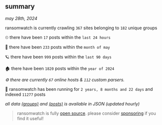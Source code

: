 
## summary
_may 28th, 2024_

ransomwatch is currently crawling `367` sites belonging to `182` unique groups

⏲ there have been `17` posts within the `last 24 hours`

🦈 there have been `233` posts within the `month of may`

🪐 there have been `999` posts within the `last 90 days`

🏚 there have been `1820` posts within the `year of 2024`

_⚙️ there are currently `67` online hosts & `112` custom parsers._

🦕 ransomwatch has been running for `2 years, 8 months and 22 days` and indexed `11277` posts

_all data  [(groups)](http://ransomwhat.telemetry.ltd/groups) and [(posts)](http://ransomwhat.telemetry.ltd/posts) is available in JSON (updated hourly)_

> ransomwatch is fully [open source](https://github.com/joshhighet/ransomwatch#ransomwatch--). please consider [sponsoring](https://github.com/sponsors/joshhighet) if you find it useful!
